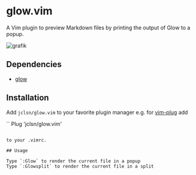 # glow.vim

A Vim plugin to preview Markdown files by printing the output of Glow to a popup.

![grafik](https://user-images.githubusercontent.com/19779511/161688000-cd4465b0-d16c-4d42-8cbe-6e5f8ca6a9ba.png)

## Dependencies

- [glow](https://github.com/charmbracelet/glow)

## Installation

Add `jclsn/glow.vim` to your favorite plugin manager e.g. for [vim-plug](https://github.com/junegunn/vim-plug) add

``
Plug 'jclsn/glow.vim'

```

to your .vimrc.

## Usage

Type `:Glow` to render the current file in a popup
Type `:Glowsplit` to render the current file in a split
```
